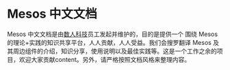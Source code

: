 # Mesos 中文文档

  Mesos 中文文档是由[数人科技](www.dataman-inc.com)员工发起并维护的，目的是提供一个 围绕 Mesos 的理论+实践的知识共享平台，人人贡献，人人受益。我们会搜罗翻译 Mesos 及其周边组件的介绍，知识分享，使用说明以及最佳实践等。这是一个工作之余的项目，欢迎大家贡献content。另外，请严格按照文档风格来整理内容。
